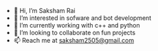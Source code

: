 - 👋 Hi, I’m Saksham Rai
- 👀 I’m interested in sofware and bot development
- 🌱 I’m currently working with c++ and python
- 💞️ I’m looking to collaborate on fun projects
- 📫 Reach me at  saksham2505@gmail.com

<!---
saksh-2505/saksh-2505 is a ✨ special ✨ repository because its `README.md` (this file) appears on your GitHub profile.
You can click the Preview link to take a look at your changes.
--->
